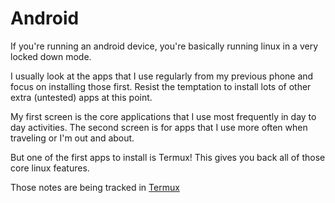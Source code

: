 # Android

If you're running an android device, you're basically running linux 
in a very locked down mode. 

I usually look at the apps that I use regularly from my previous phone
and focus on installing those first. Resist the temptation to install
lots of other extra (untested) apps at this point. 

My first screen is the core applications that I use most frequently 
in day to day activities. The second screen is for apps that I use more often when traveling or I'm out and about. 

But one of the first apps to install is Termux! This gives you back all of those core linux features.

Those notes are being tracked in [Termux](termux.md)
